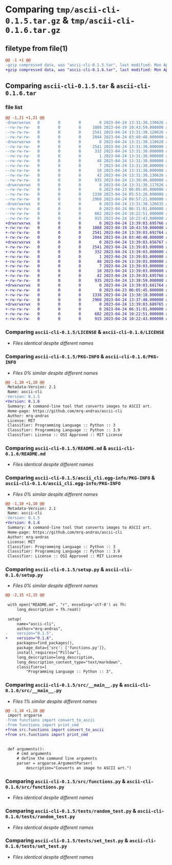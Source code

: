 # Comparing `tmp/ascii-cli-0.1.5.tar.gz` & `tmp/ascii-cli-0.1.6.tar.gz`

## filetype from file(1)

```diff
@@ -1 +1 @@
-gzip compressed data, was "ascii-cli-0.1.5.tar", last modified: Mon Apr 24 13:31:30 2023, max compression
+gzip compressed data, was "ascii-cli-0.1.6.tar", last modified: Mon Apr 24 13:39:03 2023, max compression
```

## Comparing `ascii-cli-0.1.5.tar` & `ascii-cli-0.1.6.tar`

### file list

```diff
@@ -1,21 +1,21 @@
-drwxrwxrwx   0        0        0        0 2023-04-24 13:31:30.130626 ascii-cli-0.1.5/
--rw-rw-rw-   0        0        0     1088 2023-04-19 10:43:59.000000 ascii-cli-0.1.5/LICENSE
--rw-rw-rw-   0        0        0     2541 2023-04-24 13:31:30.128626 ascii-cli-0.1.5/PKG-INFO
--rw-rw-rw-   0        0        0     2044 2023-04-24 03:40:48.000000 ascii-cli-0.1.5/README.md
-drwxrwxrwx   0        0        0        0 2023-04-24 13:31:30.110628 ascii-cli-0.1.5/ascii_cli.egg-info/
--rw-rw-rw-   0        0        0     2541 2023-04-24 13:31:30.000000 ascii-cli-0.1.5/ascii_cli.egg-info/PKG-INFO
--rw-rw-rw-   0        0        0      332 2023-04-24 13:31:30.000000 ascii-cli-0.1.5/ascii_cli.egg-info/SOURCES.txt
--rw-rw-rw-   0        0        0        1 2023-04-24 13:31:30.000000 ascii-cli-0.1.5/ascii_cli.egg-info/dependency_links.txt
--rw-rw-rw-   0        0        0       48 2023-04-24 13:31:30.000000 ascii-cli-0.1.5/ascii_cli.egg-info/entry_points.txt
--rw-rw-rw-   0        0        0        7 2023-04-24 13:31:30.000000 ascii-cli-0.1.5/ascii_cli.egg-info/requires.txt
--rw-rw-rw-   0        0        0       10 2023-04-24 13:31:30.000000 ascii-cli-0.1.5/ascii_cli.egg-info/top_level.txt
--rw-rw-rw-   0        0        0       42 2023-04-24 13:31:30.130626 ascii-cli-0.1.5/setup.cfg
--rw-rw-rw-   0        0        0      935 2023-04-24 13:30:46.000000 ascii-cli-0.1.5/setup.py
-drwxrwxrwx   0        0        0        0 2023-04-24 13:31:30.117626 ascii-cli-0.1.5/src/
--rw-rw-rw-   0        0        0        0 2023-04-23 06:05:45.000000 ascii-cli-0.1.5/src/__init__.py
--rw-rw-rw-   0        0        0     1330 2023-04-24 05:53:28.000000 ascii-cli-0.1.5/src/__main__.py
--rw-rw-rw-   0        0        0     2960 2023-04-24 09:57:21.000000 ascii-cli-0.1.5/src/functions.py
-drwxrwxrwx   0        0        0        0 2023-04-24 13:31:30.126635 ascii-cli-0.1.5/tests/
--rw-rw-rw-   0        0        0        0 2023-04-24 06:31:01.000000 ascii-cli-0.1.5/tests/__init__.py
--rw-rw-rw-   0        0        0      602 2023-04-24 10:22:51.000000 ascii-cli-0.1.5/tests/random_test.py
--rw-rw-rw-   0        0        0      915 2023-04-24 10:22:43.000000 ascii-cli-0.1.5/tests/set_test.py
+drwxrwxrwx   0        0        0        0 2023-04-24 13:39:03.695766 ascii-cli-0.1.6/
+-rw-rw-rw-   0        0        0     1088 2023-04-19 10:43:59.000000 ascii-cli-0.1.6/LICENSE
+-rw-rw-rw-   0        0        0     2541 2023-04-24 13:39:03.692764 ascii-cli-0.1.6/PKG-INFO
+-rw-rw-rw-   0        0        0     2044 2023-04-24 03:40:48.000000 ascii-cli-0.1.6/README.md
+drwxrwxrwx   0        0        0        0 2023-04-24 13:39:03.656767 ascii-cli-0.1.6/ascii_cli.egg-info/
+-rw-rw-rw-   0        0        0     2541 2023-04-24 13:39:03.000000 ascii-cli-0.1.6/ascii_cli.egg-info/PKG-INFO
+-rw-rw-rw-   0        0        0      332 2023-04-24 13:39:03.000000 ascii-cli-0.1.6/ascii_cli.egg-info/SOURCES.txt
+-rw-rw-rw-   0        0        0        1 2023-04-24 13:39:03.000000 ascii-cli-0.1.6/ascii_cli.egg-info/dependency_links.txt
+-rw-rw-rw-   0        0        0       48 2023-04-24 13:39:03.000000 ascii-cli-0.1.6/ascii_cli.egg-info/entry_points.txt
+-rw-rw-rw-   0        0        0        7 2023-04-24 13:39:03.000000 ascii-cli-0.1.6/ascii_cli.egg-info/requires.txt
+-rw-rw-rw-   0        0        0       10 2023-04-24 13:39:03.000000 ascii-cli-0.1.6/ascii_cli.egg-info/top_level.txt
+-rw-rw-rw-   0        0        0       42 2023-04-24 13:39:03.695766 ascii-cli-0.1.6/setup.cfg
+-rw-rw-rw-   0        0        0      935 2023-04-24 13:38:59.000000 ascii-cli-0.1.6/setup.py
+drwxrwxrwx   0        0        0        0 2023-04-24 13:39:03.681764 ascii-cli-0.1.6/src/
+-rw-rw-rw-   0        0        0        0 2023-04-23 06:05:45.000000 ascii-cli-0.1.6/src/__init__.py
+-rw-rw-rw-   0        0        0     1338 2023-04-24 13:38:18.000000 ascii-cli-0.1.6/src/__main__.py
+-rw-rw-rw-   0        0        0     2960 2023-04-24 13:37:48.000000 ascii-cli-0.1.6/src/functions.py
+drwxrwxrwx   0        0        0        0 2023-04-24 13:39:03.689765 ascii-cli-0.1.6/tests/
+-rw-rw-rw-   0        0        0        0 2023-04-24 06:31:01.000000 ascii-cli-0.1.6/tests/__init__.py
+-rw-rw-rw-   0        0        0      602 2023-04-24 10:22:51.000000 ascii-cli-0.1.6/tests/random_test.py
+-rw-rw-rw-   0        0        0      915 2023-04-24 10:22:43.000000 ascii-cli-0.1.6/tests/set_test.py
```

### Comparing `ascii-cli-0.1.5/LICENSE` & `ascii-cli-0.1.6/LICENSE`

 * *Files identical despite different names*

### Comparing `ascii-cli-0.1.5/PKG-INFO` & `ascii-cli-0.1.6/PKG-INFO`

 * *Files 0% similar despite different names*

```diff
@@ -1,10 +1,10 @@
 Metadata-Version: 2.1
 Name: ascii-cli
-Version: 0.1.5
+Version: 0.1.6
 Summary: A command-line tool that converts images to ASCII art.
 Home-page: https://github.com/mrq-andras/ascii-cli
 Author: mrq-andras
 License: MIT
 Classifier: Programming Language :: Python :: 3
 Classifier: Programming Language :: Python :: 3.9
 Classifier: License :: OSI Approved :: MIT License
```

### Comparing `ascii-cli-0.1.5/README.md` & `ascii-cli-0.1.6/README.md`

 * *Files identical despite different names*

### Comparing `ascii-cli-0.1.5/ascii_cli.egg-info/PKG-INFO` & `ascii-cli-0.1.6/ascii_cli.egg-info/PKG-INFO`

 * *Files 0% similar despite different names*

```diff
@@ -1,10 +1,10 @@
 Metadata-Version: 2.1
 Name: ascii-cli
-Version: 0.1.5
+Version: 0.1.6
 Summary: A command-line tool that converts images to ASCII art.
 Home-page: https://github.com/mrq-andras/ascii-cli
 Author: mrq-andras
 License: MIT
 Classifier: Programming Language :: Python :: 3
 Classifier: Programming Language :: Python :: 3.9
 Classifier: License :: OSI Approved :: MIT License
```

### Comparing `ascii-cli-0.1.5/setup.py` & `ascii-cli-0.1.6/setup.py`

 * *Files 0% similar despite different names*

```diff
@@ -2,15 +2,15 @@
 
 with open("README.md", "r", encoding='utf-8') as fh:
     long_description = fh.read()
 
 setup(
     name="ascii-cli",
     author="mrq-andras",
-    version="0.1.5",
+    version="0.1.6",
     packages=find_packages(),
     package_data={'src': ['functions.py']},
     install_requires=["Pillow"],
     long_description=long_description,
     long_description_content_type="text/markdown",
     classifiers=[
         "Programming Language :: Python :: 3",
```

### Comparing `ascii-cli-0.1.5/src/__main__.py` & `ascii-cli-0.1.6/src/__main__.py`

 * *Files 1% similar despite different names*

```diff
@@ -1,10 +1,10 @@
 import argparse
-from functions import convert_to_ascii
-from functions import print_cmd
+from src.functions import convert_to_ascii
+from src.functions import print_cmd
 
 
 def arguments():
     # cmd arguments
     # define the command line arguments
     parser = argparse.ArgumentParser(
         description="Converts an image to ASCII art.")
```

### Comparing `ascii-cli-0.1.5/src/functions.py` & `ascii-cli-0.1.6/src/functions.py`

 * *Files identical despite different names*

### Comparing `ascii-cli-0.1.5/tests/random_test.py` & `ascii-cli-0.1.6/tests/random_test.py`

 * *Files identical despite different names*

### Comparing `ascii-cli-0.1.5/tests/set_test.py` & `ascii-cli-0.1.6/tests/set_test.py`

 * *Files identical despite different names*


